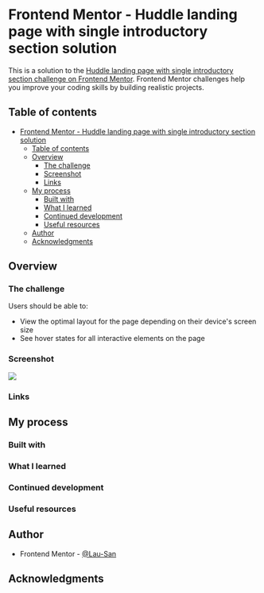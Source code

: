 # Frontend Mentor - Huddle landing page with single introductory section solution

This is a solution to the [Huddle landing page with single introductory section challenge on Frontend Mentor](https://www.frontendmentor.io/challenges/huddle-landing-page-with-a-single-introductory-section-B_2Wvxgi0). Frontend Mentor challenges help you improve your coding skills by building realistic projects. 

## Table of contents

- [Frontend Mentor - Huddle landing page with single introductory section solution](#frontend-mentor---huddle-landing-page-with-single-introductory-section-solution)
  - [Table of contents](#table-of-contents)
  - [Overview](#overview)
    - [The challenge](#the-challenge)
    - [Screenshot](#screenshot)
    - [Links](#links)
  - [My process](#my-process)
    - [Built with](#built-with)
    - [What I learned](#what-i-learned)
    - [Continued development](#continued-development)
    - [Useful resources](#useful-resources)
  - [Author](#author)
  - [Acknowledgments](#acknowledgments)

## Overview

### The challenge

Users should be able to:

- View the optimal layout for the page depending on their device's screen size
- See hover states for all interactive elements on the page

### Screenshot

<!-- TODO: Solution screenshot -->
![](./screenshot.jpg)

### Links

<!-- TODO: Solution URL -->
<!-- - Solution URL: [Add solution URL here](https://your-solution-url.com) -->
<!-- TODO: Live Site URL -->
<!-- - Live Site URL: [Add live site URL here](https://your-live-site-url.com) -->

## My process

### Built with

<!-- TODO: Built with -->
<!-- - Semantic HTML5 markup
- CSS custom properties
- Flexbox
- CSS Grid
- Mobile-first workflow
- [React](https://reactjs.org/) - JS library
- [Next.js](https://nextjs.org/) - React framework
- [Styled Components](https://styled-components.com/) - For styles -->

### What I learned

<!-- TODO: What I learned -->

### Continued development

<!-- TODO: Continued development -->

### Useful resources

<!-- TODO: Useful resources -->

## Author

- Frontend Mentor - [@Lau-San](https://www.frontendmentor.io/profile/Lau-San)

## Acknowledgments

<!-- TODO: Acknowledgements -->